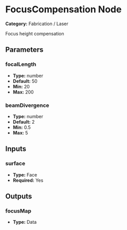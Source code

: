 
# FocusCompensation Node

**Category:** Fabrication / Laser

Focus height compensation

## Parameters


### focalLength
- **Type:** number
- **Default:** 50
- **Min:** 20
- **Max:** 200



### beamDivergence
- **Type:** number
- **Default:** 2
- **Min:** 0.5
- **Max:** 5



## Inputs


### surface
- **Type:** Face
- **Required:** Yes



## Outputs


### focusMap
- **Type:** Data




